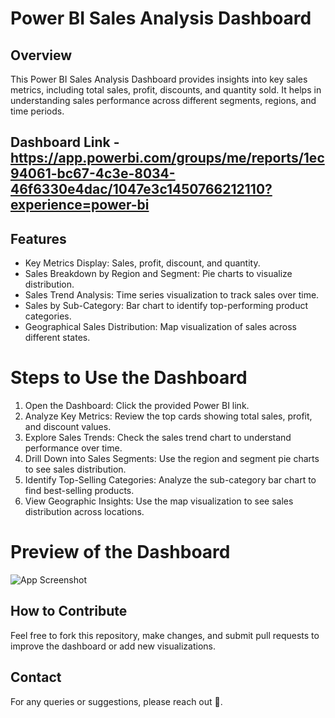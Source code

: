 # Power BI Sales Analysis Dashboard

## Overview
This Power BI Sales Analysis Dashboard provides insights into key sales metrics, including total sales, profit, discounts, and quantity sold. It helps in understanding sales performance across different segments, regions, and time periods.

## Dashboard Link - https://app.powerbi.com/groups/me/reports/1ec94061-bc67-4c3e-8034-46f6330e4dac/1047e3c1450766212110?experience=power-bi

## Features
- Key Metrics Display: Sales, profit, discount, and quantity.
- Sales Breakdown by Region and Segment: Pie charts to visualize distribution.
- Sales Trend Analysis: Time series visualization to track sales over time.
- Sales by Sub-Category: Bar chart to identify top-performing product categories.
- Geographical Sales Distribution: Map visualization of sales across different states.

# Steps to Use the Dashboard
1. Open the Dashboard: Click the provided Power BI link.
2. Analyze Key Metrics: Review the top cards showing total sales, profit, and discount values.
3. Explore Sales Trends: Check the sales trend chart to understand performance over time.
4. Drill Down into Sales Segments: Use the region and segment pie charts to see sales distribution.
5. Identify Top-Selling Categories: Analyze the sub-category bar chart to find best-selling products.
6. View Geographic Insights: Use the map visualization to see sales distribution across locations.
   
# Preview of the Dashboard
![App Screenshot](https://github.com/user-attachments/assets/7c103606-f5d6-4a9d-98cd-523dd3acfbe3)

## How to Contribute
Feel free to fork this repository, make changes, and submit pull requests to improve the dashboard or add new visualizations.

## Contact
For any queries or suggestions, please reach out 🚀.

